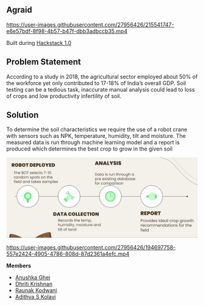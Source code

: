 ## Agraid

https://user-images.githubusercontent.com/27956426/215541747-e6e57bdf-8f98-4b57-b47f-dbb3adbccb35.mp4

Built during [Hackstack 1.0](https://hackstack.infrastack-labs.com)

## Problem Statement
According to a study in 2018, the agricultural sector employed about 50% of the workforce yet only contributed to 17-18% of India’s overall GDP. Soil testing can be a tedious task, inaccurate manual analysis could lead to loss of crops and low productivity infertility of soil.

## Solution
To determine the soil characteristics we require the use of a robot crane with sensors such as NPK, temperature, humidity, tilt and moisture. The measured data is run through machine learning model and a report is produced which determines the best crop to grow in the given soil

![Ppt](./Assets/images_ppt.jpeg)


https://user-images.githubusercontent.com/27956426/194697758-557e2424-4905-4786-808d-87d2361a4efc.mp4

**Members**

 - [Anushka Ghei](https://github.com/Anushkaghei)
 - [Dhriti Krishnan](https://github.com/dhritikrishnan)
 - [Raunak Kodwani](https://github.com/kanuar)
 - [Adithya S Kolavi](https://github.com/adithya-s-k)




